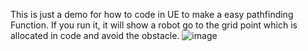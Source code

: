 This is just a demo for how to code in UE to make a easy pathfinding Function.
If you run it, it will show a robot go to the grid point which is allocated in code and avoid the obstacle.
![image](https://github.com/user-attachments/assets/dce2732f-79fd-41f7-91ce-6eab22e09d44)
